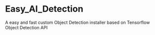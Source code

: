 # Easy_AI_Detection
A easy and fast custom Object Detection installer based on Tensorflow Object Detection API 
